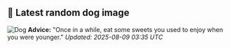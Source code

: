 ## 🐶 Latest random dog image
![Dog](https://images.dog.ceo/breeds/shihtzu/n02086240_6819.jpg)
**Advice:** "Once in a while, eat some sweets you used to enjoy when you were younger."
*Updated: 2025-08-09 03:35 UTC*
